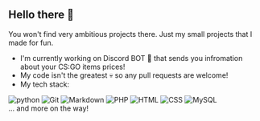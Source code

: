 ## Hello there 👋

You won't find very ambitious projects there. Just my small projects that I made for fun. 

- I'm currently working on Discord BOT 🤖 that sends you infromation about your CS:GO items prices!
- My code isn't the greatest 💀 so any pull requests are welcome!
- My tech stack:

<div style="display: flex-inline">
  <img src="https://img.shields.io/badge/Python-05122A?style=flat-square&logo=python" alt="python" />
  <img src="https://img.shields.io/badge/-Git-05122A?style=flat-square&logo=git" alt="Git" />
  <img src="https://img.shields.io/badge/-Markdown-05122A?style=flat-square&logo=markdown" alt="Markdown" />
  <img src="https://img.shields.io/badge/-PHP-05122A?style=flat-square&logo=php" alt="PHP" />
  <img src="https://img.shields.io/badge/-HTML-05122A?style=flat-square&logo=html5" alt="HTML" />
  <img src="https://img.shields.io/badge/-CSS-05122A?style=flat-square&logo=css3" alt="CSS">
  <img src="https://img.shields.io/badge/-MySQL-05122A?style=flat-square&logo=mysql&logoColor=white" alt="MySQL">
  <br/>
  ... and more on the way!
</div>
